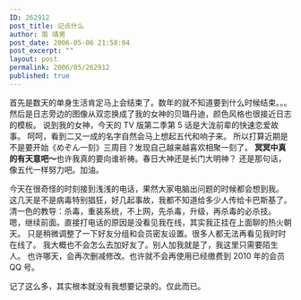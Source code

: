 ```yaml
---
ID: 262912
post_title: 记点什么
author: 南 靖男
post_date: 2006-05-06 21:58:04
post_excerpt: ""
layout: post
permalink: 2006/05/262912
published: true
---
```

首先是数天的单身生活肯定马上会结束了。数年的就不知道要到什么时候结束。。。
然后是日志旁边的图像从双恋换成了我的女神的贝璐丹迪，颜色风格也很接近日志的模板。
说到我的女神，今天的 TV 版第二季第 5 话是大泷前辈的快速恋爱故事。
呵呵，看到二又一成的名字自然会马上想起五代和响子来。
所以打算近期是不是要开始《めぞん一刻》三周目？发现自己越来越喜欢相聚一刻了。
<strong>冥冥中真的有天意吧～</strong>也许我真的要向谁祈祷。春日大神还是长门大明神？
还是那句话，像五代一样努力吧。加油。
<!--more-->
今天在很奇怪的时刻接到浅浅的电话，果然大家电脑出问题的时候都会想到我。
这几天是不是病毒特别猖狂，好几起事故，我都不知道给多少人传给卡巴斯基了。
清一色的教导：杀毒，重装系统，不上网，先杀毒，升级，再杀毒的必杀技。
嗯，继续前面。直接打电话的原因是没看见我在线，其实我正挂在上面聊的热火朝天。
只是稍微调整了一下好友分组和会员密友设置。很多人都无法再看见我时时在线了。
我大概也不会怎么去加好友了。别人加我就是了，我这里只需要陌生人。
也许哪天，会再次删减修改。也许就不会再使用已经缴费到 2010 年的会员 QQ 号。

记了这么多，其实根本就没有我想要记录的。仅此而已。